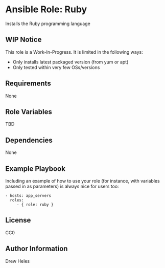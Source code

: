 Ansible Role: Ruby
=========

Installs the Ruby programming language

WIP Notice
----------

This role is a Work-In-Progress. It is limited in the following ways:

* Only installs latest packaged version (from yum or apt)
* Only tested within very few OSs/versions

Requirements
------------

None

Role Variables
--------------

TBD

Dependencies
------------

None

Example Playbook
----------------

Including an example of how to use your role (for instance, with variables passed in as parameters) is always nice for users too:

    - hosts: app_servers
      roles:
         - { role: ruby }

License
-------

CC0

Author Information
------------------

Drew Heles
